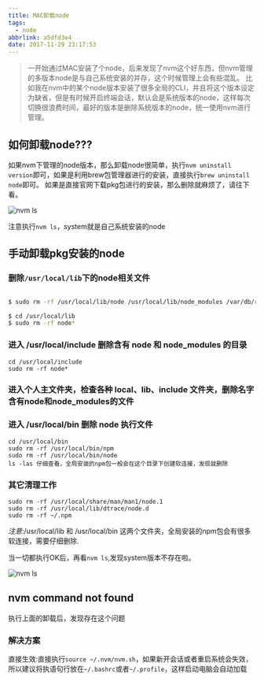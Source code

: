 ```yaml
---
title: MAC卸载node
tags:
  - node
abbrlink: a5dfd3e4
date: 2017-11-29 23:17:53
---
```

> 一开始通过MAC安装了个node，后来发现了nvm这个好东西，但nvm管理的多版本node是与自己系统安装的并存，这个时候管理上会有些混乱。
比如我在nvm中的某个node版本安装了很多全局的CLI，并且将这个版本设定为缺省，但是有时候开启终端会话，默认会是系统版本的node，这样每次切换很浪费时间，最好的版本是删除系统版本的node，统一使用nvm进行管理。


## 如何卸载node???

如果nvm下管理的node版本，那么卸载node很简单，执行`nvm uninstall version`即可，如果是利用brew包管理器进行的安装，直接执行`brew uninstall node`即可。
如果是直接官网下载pkg包进行的安装，那么删除就麻烦了，请往下看。

![nvm ls](http://static.1991421.cn/blog/2017-11-29-152926.jpg)

注意执行`nvm ls`，system就是自己系统安装的node

## 手动卸载pkg安装的node

### 删除`/usr/local/lib`下的node相关文件
```bash

$ sudo rm -rf /usr/local/lib/node /usr/local/lib/node_modules /var/db/receipts/org.nodejs.*

$ cd /usr/local/lib
$ sudo rm -rf node*

```
### 进入 /usr/local/include 删除含有 node 和 node_modules 的目录
   
```
cd /usr/local/include
sudo rm -rf node*

```

### 进入个人主文件夹，检查各种 local、lib、include 文件夹，删除名字含有node和node_modules的文件
###  进入 /usr/local/bin 删除 node 执行文件

```
cd /usr/local/bin
sudo rm -rf /usr/local/bin/npm
sudo rm -rf /usr/local/bin/node
ls -las 仔细查看，全局安装的npm包一般会在这个目录下创建软连接，发现就删除
```
### 其它清理工作
```
sudo rm -rf /usr/local/share/man/man1/node.1
sudo rm -rf /usr/local/lib/dtrace/node.d
sudo rm -rf ~/.npm
```
_注意_:/usr/local/lib 和 /usr/local/bin 这两个文件夹，全局安装的npm包会有很多软连接，需要仔细删除.

当一切都执行OK后，再看`nvm ls`,发现system版本不存在啦。

![nvm ls](http://static.1991421.cn/blog/2017-11-29-153057.png)

## nvm command not found
执行上面的卸载后，发现存在这个问题

### 解决方案
直接生效:直接执行`source ~/.nvm/nvm.sh`，如果新开会话或者重启系统会失效，所以建议将执语句行放在`~/.bashrc`或者`~/.profile`，这样启动电脑会自动加载

